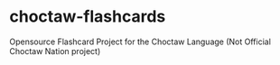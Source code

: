 # choctaw-flashcards
Opensource Flashcard Project for the Choctaw Language (Not Official Choctaw Nation project)
